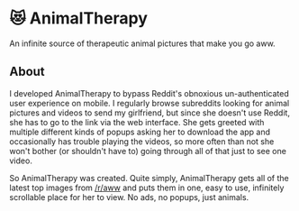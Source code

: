 
# :heart_eyes_cat: AnimalTherapy
An infinite source of therapeutic animal pictures that make you go aww.

## About
I developed AnimalTherapy to bypass Reddit's obnoxious un-authenticated user experience on mobile. I regularly browse subreddits looking for animal pictures and videos to send my girlfriend, but since she doesn't use Reddit, she has to go to the link via the web interface. She gets greeted with multiple different kinds of popups asking her to download the app and occasionally has trouble playing the videos, so more often than not she won't bother (or shouldn't have to) going through all of that just to see one video.

So AnimalTherapy was created. Quite simply, AnimalTherapy gets all of the latest top images from [/r/aww](https://reddit.com/r/aww) and puts them in one, easy to use, infinitely scrollable place for her to view. No ads, no popups, just animals.
